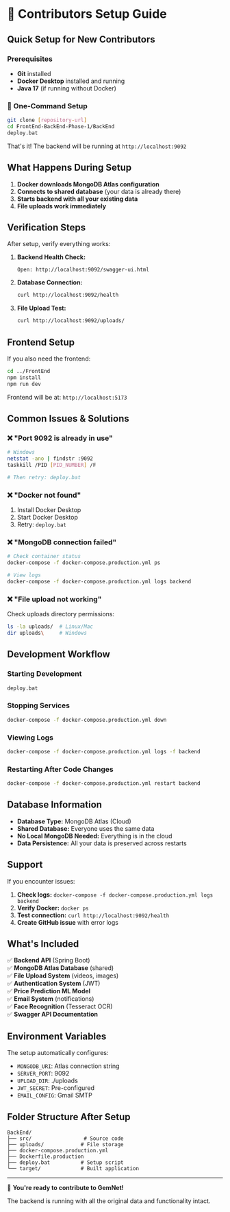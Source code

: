 # 👥 Contributors Setup Guide

## Quick Setup for New Contributors

### Prerequisites
- **Git** installed
- **Docker Desktop** installed and running
- **Java 17** (if running without Docker)

### 🚀 One-Command Setup

```bash
git clone [repository-url]
cd FrontEnd-BackEnd-Phase-1/BackEnd
deploy.bat
```

That's it! The backend will be running at `http://localhost:9092`

## What Happens During Setup

1. **Docker downloads MongoDB Atlas configuration**
2. **Connects to shared database** (your data is already there)
3. **Starts backend with all your existing data**
4. **File uploads work immediately**

## Verification Steps

After setup, verify everything works:

1. **Backend Health Check:**
   ```
   Open: http://localhost:9092/swagger-ui.html
   ```

2. **Database Connection:**
   ```bash
   curl http://localhost:9092/health
   ```

3. **File Upload Test:**
   ```bash
   curl http://localhost:9092/uploads/
   ```

## Frontend Setup

If you also need the frontend:

```bash
cd ../FrontEnd
npm install
npm run dev
```

Frontend will be at: `http://localhost:5173`

## Common Issues & Solutions

### ❌ "Port 9092 is already in use"
```bash
# Windows
netstat -ano | findstr :9092
taskkill /PID [PID_NUMBER] /F

# Then retry: deploy.bat
```

### ❌ "Docker not found"
1. Install Docker Desktop
2. Start Docker Desktop
3. Retry: `deploy.bat`

### ❌ "MongoDB connection failed"
```bash
# Check container status
docker-compose -f docker-compose.production.yml ps

# View logs
docker-compose -f docker-compose.production.yml logs backend
```

### ❌ "File upload not working"
Check uploads directory permissions:
```bash
ls -la uploads/  # Linux/Mac
dir uploads\     # Windows
```

## Development Workflow

### Starting Development
```bash
deploy.bat
```

### Stopping Services
```bash
docker-compose -f docker-compose.production.yml down
```

### Viewing Logs
```bash
docker-compose -f docker-compose.production.yml logs -f backend
```

### Restarting After Code Changes
```bash
docker-compose -f docker-compose.production.yml restart backend
```

## Database Information

- **Database Type:** MongoDB Atlas (Cloud)
- **Shared Database:** Everyone uses the same data
- **No Local MongoDB Needed:** Everything is in the cloud
- **Data Persistence:** All your data is preserved across restarts

## Support

If you encounter issues:

1. **Check logs:** `docker-compose -f docker-compose.production.yml logs backend`
2. **Verify Docker:** `docker ps`
3. **Test connection:** `curl http://localhost:9092/health`
4. **Create GitHub issue** with error logs

## What's Included

✅ **Backend API** (Spring Boot)  
✅ **MongoDB Atlas Database** (shared)  
✅ **File Upload System** (videos, images)  
✅ **Authentication System** (JWT)  
✅ **Price Prediction ML Model**  
✅ **Email System** (notifications)  
✅ **Face Recognition** (Tesseract OCR)  
✅ **Swagger API Documentation**  

## Environment Variables

The setup automatically configures:
- `MONGODB_URI`: Atlas connection string
- `SERVER_PORT`: 9092
- `UPLOAD_DIR`: ./uploads
- `JWT_SECRET`: Pre-configured
- `EMAIL_CONFIG`: Gmail SMTP

## Folder Structure After Setup

```
BackEnd/
├── src/                 # Source code
├── uploads/            # File storage
├── docker-compose.production.yml
├── Dockerfile.production
├── deploy.bat          # Setup script
└── target/             # Built application
```

---

🎉 **You're ready to contribute to GemNet!**

The backend is running with all the original data and functionality intact.